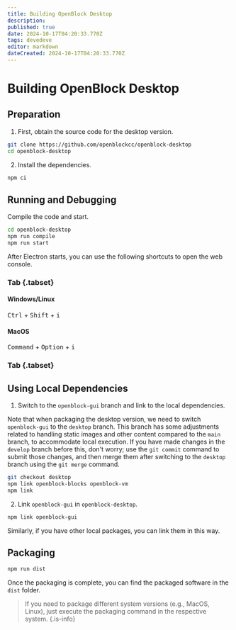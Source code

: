 ```yaml
---
title: Building OpenBlock Desktop
description: 
published: true
date: 2024-10-17T04:20:33.770Z
tags: devedeve
editor: markdown
dateCreated: 2024-10-17T04:20:33.770Z
---
```


# Building OpenBlock Desktop

## Preparation

1. First, obtain the source code for the desktop version.

```bash
git clone https://github.com/openblockcc/openblock-desktop
cd openblock-desktop
```

2. Install the dependencies.

```bash
npm ci
```

## Running and Debugging

Compile the code and start.

```bash
cd openblock-desktop
npm run compile
npm run start
```

After Electron starts, you can use the following shortcuts to open the web console.

### Tab {.tabset}

#### Windows/Linux

<kbd>Ctrl</kbd> + <kbd>Shift</kbd> + <kbd>i</kbd>

#### MacOS

<kbd>Command</kbd> + <kbd>Option</kbd> + <kbd>i</kbd>

### Tab {.tabset}

## Using Local Dependencies

1. Switch to the `openblock-gui` branch and link to the local dependencies.

Note that when packaging the desktop version, we need to switch `openblock-gui` to the `desktop` branch. This branch has some adjustments related to handling static images and other content compared to the `main` branch, to accommodate local execution. If you have made changes in the `develop` branch before this, don't worry; use the `git commit` command to submit those changes, and then merge them after switching to the `desktop` branch using the `git merge` command.

```bash
git checkout desktop
npm link openblock-blocks openblock-vm
npm link
```

2. Link `openblock-gui` in `openblock-desktop`.

```bash
npm link openblock-gui
```

Similarly, if you have other local packages, you can link them in this way.

## Packaging

```bash
npm run dist
```

Once the packaging is complete, you can find the packaged software in the `dist` folder.

> If you need to package different system versions (e.g., MacOS, Linux), just execute the packaging command in the respective system.
{.is-info}
